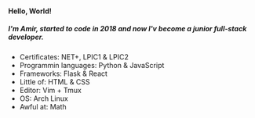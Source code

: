 
#### Hello, World!
##### I'm Amir, started to code in 2018 and now I'v become a junior full-stack developer.
- Certificates: NET+, LPIC1 & LPIC2
- Programmin languages: Python & JavaScript
- Frameworks: Flask & React
- Little of: HTML & CSS
- Editor: Vim + Tmux
- OS: Arch Linux
- Awful at: Math
